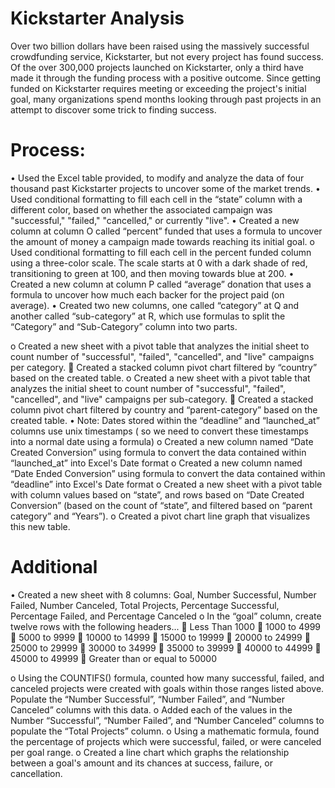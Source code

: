
# Kickstarter Analysis
Over two billion dollars have been raised using the massively successful crowdfunding service, Kickstarter, but not every project has found success. Of the over 300,000 projects launched on Kickstarter, only a third have made it through the funding process with a positive outcome.
Since getting funded on Kickstarter requires meeting or exceeding the project's initial goal, many organizations spend months looking through past projects in an attempt to discover some trick to finding success. 
# Process:
•	Used the Excel table provided, to modify and analyze the data of four thousand past Kickstarter projects to uncover some of the market trends.
•	Used conditional formatting to fill each cell in the “state” column with a different color, based on whether the associated campaign was "successful," "failed," "cancelled," or currently "live".
•	Created a new column at column O called “percent” funded that uses a formula to uncover the amount of money a campaign made towards reaching its initial goal.
o	Used conditional formatting to fill each cell in the percent funded column using a three-color scale. The scale starts at 0 with a dark shade of red, transitioning to green at 100, and then moving towards blue at 200.
•	Created a new column at column P called “average” donation that uses a formula to uncover how much each backer for the project paid (on average).
•	Created two new columns, one called “category” at Q and another called “sub-category” at R, which use formulas to split the “Category” and “Sub-Category” column into two parts.
 
o	Created a new sheet with a pivot table that analyzes the initial sheet to count number of "successful", "failed", "cancelled", and "live" campaigns per category.
	Created a stacked column pivot chart filtered by “country” based on the created table.
o	Created a new sheet with a pivot table that analyzes the initial sheet to count number of "successful", "failed", "cancelled", and "live" campaigns per sub-category.
	Created a stacked column pivot chart filtered by country and “parent-category” based on the created table.
•	Note: 
Dates stored within the “deadline” and “launched_at” columns use unix timestamps ( so we need to convert these timestamps into a normal date using a formula)
o	Created a new column named “Date Created Conversion”  using formula to convert the data contained within “launched_at” into Excel's Date format
o	Created a new column named “Date Ended Conversion” using formula to convert the data contained within “deadline” into Excel's Date format
o	Created a new sheet with a pivot table with column values based on “state”, and rows based on “Date Created Conversion” (based on the count of “state”, and filtered based on “parent category” and “Years”).
o	Created a pivot chart line graph that visualizes this new table.






# Additional 
•	Created a new sheet with 8 columns: Goal, Number Successful, Number Failed, Number Canceled, Total Projects, Percentage Successful, Percentage Failed, and Percentage Canceled
o	In the “goal” column, create twelve rows with the following headers...
	Less Than 1000
	1000 to 4999
	5000 to 9999
	10000 to 14999
	15000 to 19999
	20000 to 24999
	25000 to 29999
	30000 to 34999
	35000 to 39999
	40000 to 44999
	45000 to 49999
	Greater than or equal to 50000
 
o	Using the COUNTIFS() formula, counted how many successful, failed, and canceled projects were created with goals within those ranges listed above. Populate the “Number Successful”, “Number Failed”, and “Number Canceled” columns with this data.
o	Added each of the values in the Number “Successful”, “Number Failed”, and “Number Canceled” columns to populate the “Total Projects” column.
o	Using a mathematic formula, found the percentage of projects which were successful, failed, or were canceled per goal range.
o	Created a line chart which graphs the relationship between a goal's amount and its chances at success, failure, or cancellation.



